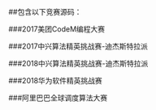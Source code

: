 
##包含以下竞赛源码：

###2017美团CodeM编程大赛

###2017中兴算法精英挑战赛-迪杰斯特拉派

###2018中兴算法精英挑战赛-迪杰斯特拉派

###2018华为软件精英挑战赛

###阿里巴巴全球调度算法大赛


